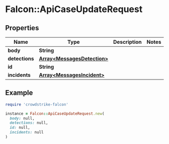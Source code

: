 # Falcon::ApiCaseUpdateRequest

## Properties

| Name | Type | Description | Notes |
| ---- | ---- | ----------- | ----- |
| **body** | **String** |  |  |
| **detections** | [**Array&lt;MessagesDetection&gt;**](MessagesDetection.md) |  |  |
| **id** | **String** |  |  |
| **incidents** | [**Array&lt;MessagesIncident&gt;**](MessagesIncident.md) |  |  |

## Example

```ruby
require 'crowdstrike-falcon'

instance = Falcon::ApiCaseUpdateRequest.new(
  body: null,
  detections: null,
  id: null,
  incidents: null
)
```

